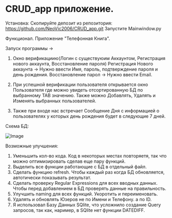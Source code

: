 # CRUD_app приложение. 

Установка: 
Скопируйте депозит из репозитория: https://github.com/NeoVic2006/CRUD_app.git
Запустите Mainwindow.py 


Функционал. 
Приложение "Телефонная Книга". 

Запуск программы -> 
1) Окно верификациию(Логин с существуюим Аккаунтом, Регистрация нового аккаунта, Восстановление пароля) 
   Регистрация Нового аккаунта -> Нужно ввести Имя, пароль, подтверждение пароля и день рождения.
   Восстановление парол -> Нужно ввести Email. 

2) При успешной верификации пользователя открывается окно Пользователя где можно увидеть отсортированную БД по выбранному TAB значению.
   Также можно Добавлять, Удалять и Изменять выбранных пользователей. 
3) Также при входе нас встречает Сообщение Дня с информацией о пользователях у которых день рождения будет в следующие 7 дней. 

Схема БД:
   
![Image](https://user-images.githubusercontent.com/48185629/126081804-477f4caf-dc10-49d6-aaa4-00bd9b9e1cfd.PNG)


Возможные улучшения: 

1) Уменьшить кол-во кода. Код в некоторых местах повторяетя, так что можно оптимизировать сделав еще пару функций. 
2) Выделить все функции работающие с БД в отдельный файл. 
3) Сделать функцию refresh. Чтобы каждый раз когда БД обновляется, автотически показывать результат. 
4) Сделать проверку Regular Expressions для всех вводных данных. Чтобы перед добавлением в БД проверять данные на правильность.
5) Улучшить naming для всех функций. Укоротить и переименовать. 
6) Удалять и обновлять Юзеров не по Имени и Телефону. а по ID. 
7) Я использовал Базу Данных SQlite, что усложнило создание Query запросов, так как, наример, в SQlite нет функции DATEDIFF.

